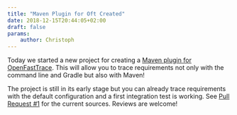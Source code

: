 ```yaml
---
title: "Maven Plugin for Oft Created"
date: 2018-12-15T20:44:05+02:00
draft: false
params:
    author: Christoph
---
```


Today we started a new project for creating a [Maven plugin for OpenFastTrace](https://github.com/itsallcode/openfasttrace-maven-plugin). This will allow you to trace requirements not only with the command line and Gradle but also with Maven!

The project is still in its early stage but you can already trace requirements with the default configuration and a first integration test is working. See [Pull Request #1](https://github.com/itsallcode/openfasttrace-maven-plugin/pull/1) for the current sources. Reviews are welcome!